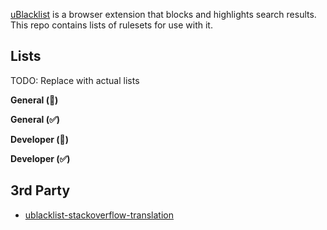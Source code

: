[uBlacklist](https://iorate.github.io/ublacklist/) is a browser extension that blocks and highlights search results. This repo contains lists of rulesets for use with it.

## Lists
TODO: Replace with actual lists

**General (🚫)**
>

**General (✅)**
>

**Developer (🚫)**
>

**Developer (✅)**
>

## 3rd Party
- [ublacklist-stackoverflow-translation](https://github.com/arosh/ublacklist-stackoverflow-translation)
